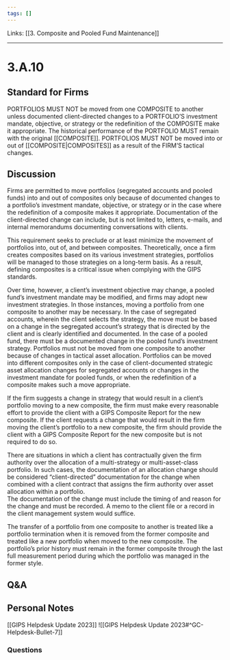 ```yaml
---
tags: []
---
```

Links: [[3. Composite and Pooled Fund Maintenance]]
___
# 3.A.10
## Standard for Firms
PORTFOLIOS MUST NOT be moved from one COMPOSITE to another unless documented client-directed changes to a PORTFOLIO’S investment mandate, objective, or strategy or the redefinition of the COMPOSITE make it appropriate. The historical performance of the PORTFOLIO MUST remain with the original [[COMPOSITE]]. PORTFOLIOS MUST NOT be moved into or out of [[COMPOSITE|COMPOSITES]] as a result of the FIRM’S tactical changes.
## Discussion
Firms are permitted to move portfolios (segregated accounts and pooled funds) into and out of composites only because of documented changes to a portfolio’s investment mandate, objective, or strategy or in the case where the redefinition of a composite makes it appropriate. Documentation of the client-directed change can include, but is not limited to, letters, e-mails, and internal memorandums documenting conversations with clients.

This requirement seeks to preclude or at least minimize the movement of portfolios into, out of, and between composites. Theoretically, once a firm creates composites based on its various investment strategies, portfolios will be managed to those strategies on a long-term basis. As a result, defining composites is a critical issue when complying with the GIPS standards.

Over time, however, a client’s investment objective may change, a pooled fund’s investment mandate may be modified, and firms may adopt new investment strategies. In those instances, moving a portfolio from one composite to another may be necessary. In the case of segregated accounts, wherein the client selects the strategy, the move must be based on a change in the segregated account’s strategy that is directed by the client and is clearly identified and documented. In the case of a pooled fund, there must be a documented change in the pooled fund’s investment strategy. Portfolios must not be moved from one composite to another because of changes in tactical asset allocation. Portfolios can be moved into different composites only in the case of client-documented strategic asset allocation changes for segregated accounts or changes in the investment mandate for pooled funds, or when the redefinition of a composite makes such a move appropriate.

If the firm suggests a change in strategy that would result in a client’s portfolio moving to a new composite, the firm must make every reasonable effort to provide the client with a GIPS Composite Report for the new composite. If the client requests a change that would result in the firm moving the client’s portfolio to a new composite, the firm should provide the client with a GIPS Composite Report for the new composite but is not required to do so.

There are situations in which a client has contractually given the firm authority over the allocation of a multi-strategy or multi-asset-class portfolio. In such cases, the documentation of an allocation change should be considered “client-directed” documentation for the change when combined with a client contract that assigns the firm authority over asset allocation within a portfolio.  
The documentation of the change must include the timing of and reason for the change and must be recorded. A memo to the client file or a record in the client management system would suffice.

The transfer of a portfolio from one composite to another is treated like a portfolio termination when it is removed from the former composite and treated like a new portfolio when moved to the new composite. The portfolio’s prior history must remain in the former composite through the last full measurement period during which the portfolio was managed in the former style.
## Q&A

## Personal Notes
[[GIPS Helpdesk Update 2023]]
![[GIPS Helpdesk Update 2023#^GC-Helpdesk-Bullet-7]]
### Questions